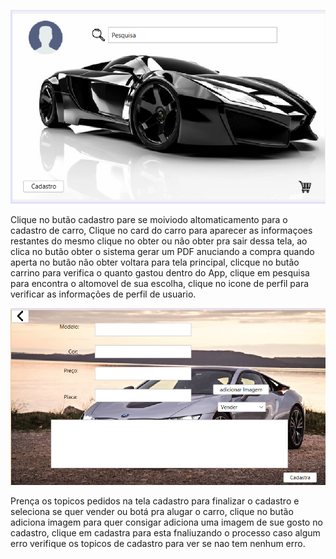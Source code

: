 ![Imagem do Circuito](Tela_principal.png)

 Clique no butão cadastro pare se moiviodo altomaticamento para o cadastro de carro,
Clique no card do carro para aparecer as informaçoes restantes do mesmo clique no obter ou não obter pra sair dessa tela, 
ao clica no butão obter o sistema gerar um PDF anuciando a compra quando aperta no butão não obter voltara para tela principal,
clicque no butão carrino para verifica o quanto gastou dentro do App, clique em pesquisa para encontra o altomovel de sua escolha, 
clique no icone de perfil para verificar as informações de perfil de usuario.

![Imagem do Circuito](Tela_cadastro.png)

Prença os topicos pedidos na tela cadastro para finalizar o cadastro e seleciona se quer vender ou botá pra alugar o carro,
clique no butão adiciona imagem para quer consigar adiciona uma imagem de sue gosto no cadastro,
clique em cadastra para esta fnaliuzando o processo caso algum erro verifique os topicos de cadastro para ver se nao tem nenhum erro.
